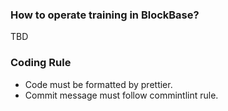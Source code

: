 ### How to operate training in BlockBase?

TBD

### Coding Rule

- Code must be formatted by prettier.
- Commit message must follow commintlint rule.
